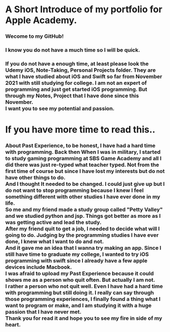 # A Short Introduce of my portfolio for Apple Academy.
### Wecome to my GitHub! 
### I know you do not have a much time so I will be quick. 
### If you do not have a enough time, at least please look the Udemy iOS, Note-Taking, Personal Projects folder. They are what I have studied about iOS and Swift so far from November 2021 with still studying for college. I am not an expert of programming and just get started iOS programming. But through my Notes, Project that I have done since this November.</br> I want you to see my potential and passion. 


# If you have more time to read this..

### About Past Experience, to be honest, I have had a hard time with programming. Back then When I was in military, I started to study gaming programming at SBS Game Academy and all I did there was just re-typed what teacher typed. Not from the first time of course but since I have lost my interests but do not have other things to do. <br/>And I thought It needed to be changed. I could just give up but I do not want to stop programming because I knew I feel something different with other studies I have ever done in my life.   <br/>So me and my friend made a study group called "Petty Valley" and we studied python and jsp. Things got better as more as I was getting active and lead the study. <br/>After my friend quit to get a job, I needed to decide what will I going to do.  Judging by the programming studies I have ever done, I knew what I want to do and not. <br/>And it gave me an idea that I wanna try making an app. Since I still have time to graduate my college, I wanted to try iOS programming with swift since I already have a few apple devices include Macbook. <br/>I was afraid to upload my Past Experience because it could shows me as a person who quit often. But actually I am not. <br/>I rather a person who not quit well. Even I have had a hard time with programming but still doing it. I really can say through those programming experiences, I finally found a thing what I want to program or make, and I am studying it with a huge passion that I have never met. <br/>Thank you for read it and hope you to see my fire in side of my heart.
